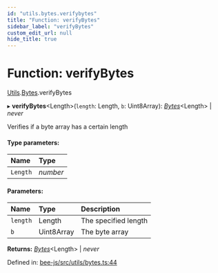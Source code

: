 ```yaml
---
id: "utils.bytes.verifybytes"
title: "Function: verifyBytes"
sidebar_label: "verifyBytes"
custom_edit_url: null
hide_title: true
---
```


# Function: verifyBytes

[Utils](../modules/utils.md).[Bytes](../modules/utils.bytes.md).verifyBytes

▸ **verifyBytes**<Length\>(`length`: Length, `b`: Uint8Array): [*Bytes*](../interfaces/utils.bytes.bytes.md)<Length\> \| *never*

Verifies if a byte array has a certain length

#### Type parameters:

Name | Type |
:------ | :------ |
`Length` | *number* |

#### Parameters:

Name | Type | Description |
:------ | :------ | :------ |
`length` | Length | The specified length   |
`b` | Uint8Array | The byte array    |

**Returns:** [*Bytes*](../interfaces/utils.bytes.bytes.md)<Length\> \| *never*

Defined in: [bee-js/src/utils/bytes.ts:44](https://github.com/ethersphere/bee-js/blob/ce4d3fa/src/utils/bytes.ts#L44)
